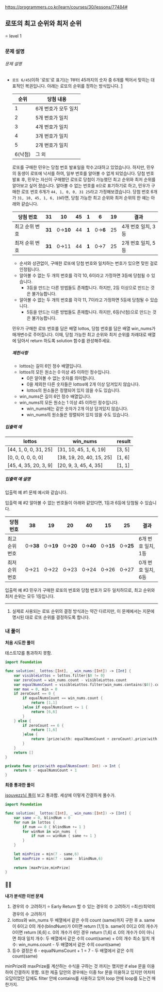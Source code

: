 https://programmers.co.kr/learn/courses/30/lessons/77484#



## 로또의 최고 순위와 최저 순위

⭐️ level 1

### 문제 설명

###### 문제 설명

- `로또 6/45`(이하 '로또'로 표기)는 1부터 45까지의 숫자 중 6개를 찍어서 맞히는 대표적인 복권입니다. 아래는 로또의 순위를 정하는 방식입니다. [1](https://programmers.co.kr/learn/courses/30/lessons/77484#fn1)

    | 순위    | 당첨 내용            |
    | ------- | -------------------- |
    | 1       | 6개 번호가 모두 일치 |
    | 2       | 5개 번호가 일치      |
    | 3       | 4개 번호가 일치      |
    | 4       | 3개 번호가 일치      |
    | 5       | 2개 번호가 일치      |
    | 6(낙첨) | 그 외                |
  
    로또를 구매한 민우는 당첨 번호 발표일을 학수고대하고 있었습니다. 하지만, 민우의 동생이 로또에 낙서를 하여, 일부 번호를 알아볼 수 없게 되었습니다. 당첨 번호 발표 후, 민우는 자신이 구매했던 로또로 당첨이 가능했던 최고 순위와 최저 순위를 알아보고 싶어 졌습니다.
    알아볼 수 없는 번호를 `0`으로 표기하기로 하고, 민우가 구매한 로또 번호 6개가 `44, 1, 0, 0, 31 25`라고 가정해보겠습니다. 당첨 번호 6개가 `31, 10, 45, 1, 6, 19`라면, 당첨 가능한 최고 순위와 최저 순위의 한 예는 아래와 같습니다.
  
    | 당첨 번호      | 31     | 10       | 45   | 1     | 6       | 19   | 결과               |
    | -------------- | ------ | -------- | ---- | ----- | ------- | ---- | ------------------ |
    | 최고 순위 번호 | **31** | 0→**10** | 44   | **1** | 0→**6** | 25   | 4개 번호 일치, 3등 |
    | 최저 순위 번호 | **31** | 0→11     | 44   | **1** | 0→7     | 25   | 2개 번호 일치, 5등 |
  
    - 순서와 상관없이, 구매한 로또에 당첨 번호와 일치하는 번호가 있으면 맞힌 걸로 인정됩니다.
    - 알아볼 수 없는 두 개의 번호를 각각 10, 6이라고 가정하면 3등에 당첨될 수 있습니다.
      - 3등을 만드는 다른 방법들도 존재합니다. 하지만, 2등 이상으로 만드는 것은 불가능합니다.
    - 알아볼 수 없는 두 개의 번호를 각각 11, 7이라고 가정하면 5등에 당첨될 수 있습니다.
      - 5등을 만드는 다른 방법들도 존재합니다. 하지만, 6등(낙첨)으로 만드는 것은 불가능합니다.
    
    
  민우가 구매한 로또 번호를 담은 배열 lottos, 당첨 번호를 담은 배열 win_nums가 매개변수로 주어집니다. 이때, 당첨 가능한 최고 순위와 최저 순위를 차례대로 배열에 담아서 return 하도록 solution 함수를 완성해주세요.
  
  ##### 제한사항
  
    - lottos는 길이 6인 정수 배열입니다.
    - lottos의 모든 원소는 0 이상 45 이하인 정수입니다.
      - 0은 알아볼 수 없는 숫자를 의미합니다.
      - 0을 제외한 다른 숫자들은 lottos에 2개 이상 담겨있지 않습니다.
      - lottos의 원소들은 정렬되어 있지 않을 수도 있습니다.
    - win_nums은 길이 6인 정수 배열입니다.
    - win_nums의 모든 원소는 1 이상 45 이하인 정수입니다.
      - win_nums에는 같은 숫자가 2개 이상 담겨있지 않습니다.
      - win_nums의 원소들은 정렬되어 있지 않을 수도 있습니다.

##### 입출력 예

| lottos                | win_nums                 | result |
| --------------------- | ------------------------ | ------ |
| [44, 1, 0, 0, 31, 25] | [31, 10, 45, 1, 6, 19]   | [3, 5] |
| [0, 0, 0, 0, 0, 0]    | [38, 19, 20, 40, 15, 25] | [1, 6] |
| [45, 4, 35, 20, 3, 9] | [20, 9, 3, 45, 4, 35]    | [1, 1] |

##### 입출력 예 설명

입출력 예 #1
문제 예시와 같습니다.

입출력 예 #2
알아볼 수 없는 번호들이 아래와 같았다면, 1등과 6등에 당첨될 수 있습니다.

| 당첨 번호      | 38       | 19       | 20       | 40       | 15       | 25       | 결과               |
| -------------- | -------- | -------- | -------- | -------- | -------- | -------- | ------------------ |
| 최고 순위 번호 | 0→**38** | 0→**19** | 0→**20** | 0→**40** | 0→**15** | 0→**25** | 6개 번호 일치, 1등 |
| 최저 순위 번호 | 0→21     | 0→22     | 0→23     | 0→24     | 0→26     | 0→27     | 0개 번호 일치, 6등 |

입출력 예 #3
민우가 구매한 로또의 번호와 당첨 번호가 모두 일치하므로, 최고 순위와 최저 순위는 모두 1등입니다.

------

1. 실제로 사용되는 로또 순위의 결정 방식과는 약간 다르지만, 이 문제에서는 지문에 명시된 대로 로또 순위를 결정하도록 합니다. 


### 내 풀이

**처음 시도한 풀이**

테스트12를 통과하지 못함.

```swift
import Foundation

func solution(_ lottos:[Int], _ win_nums:[Int]) -> [Int] {
    var visibleLottos = lottos.filter{$0 != 0} 
    var zeroCount = win_nums.count - visibleLottos.count
    var equalNumsCount = visibleLottos.filter{win_nums.contains($0)}.count
    var max = 0, min = 0
    if zeroCount == 0 {
        if equalNumsCount == win_nums.count {
            return [1,1]
        }else if equalNumsCount <= 1 {
            return [6,6]
        }
    } else {
        if zeroCount == 6 {
            return [1,6]
        }else {
            return [prize(with: equalNumsCount + zeroCount),prize(with: equalNumsCount )]
        }
    }
    return []
}

private func prize(with equalNumsCount: Int) -> Int {
    return 6 - equalNumsCount + 1
}
```


**최종 통과한 풀이**

[isouvezz님 풀이](https://velog.io/@isouvezz/%ED%94%84%EB%A1%9C%EA%B7%B8%EB%9E%98%EB%A8%B8%EC%8A%A4-swift) 보고 통과함. 세상에 이렇게 간결하게 풀수가.

```swift
import Foundation

func solution(_ lottos:[Int], _ win_nums:[Int]) -> [Int] {
    var same = 0, blindNum = 0
    for num in lottos {
        if num == 0 { blindNum += 1 }
        for winNum in win_nums  {
            if num == winNum { same += 1 }
        }
    }
    
    let minPrize = min(7 - same,6)
    let maxPrize = min(7 - same - blindNum,6)
    
    return [maxPrize,minPrize]
}

```

### ✍🏻

**내가 분석한 이번 문제**

1. 경우의 수 고려하기
   ⭐️ Early Return 할 수 있는 경우의 수 고려하기
   ⭐️최선/최악의 경우의 수 고려하기
2. lottos와 win_nums 두 배열에서 같은 수의 count (same)까지 구한 후 
   a. same이 6이고 0의 개수(blindNum)가 0이면 return [1,1]
   b. same이 0이고 0의 개수가 0이면 return [6,6]
   c. 0의 개수가 6인 경우 return [1,6]
   d. 0의 개수가 0이 아니면 
   최대 일치 개수: 두 배열에서 같은 수의 count(same) + 0의 개수
   최소 일치 개수:  win_nums.count - 두 배열에서 같은 수의 count(same) 
3. 등수 결정은 6 - equalNumsCount + 1 = 7 - 두 배열에서 같은 수의 count(same)

minPrize와 maxPrize를 계산하는 수식을 구하는 것 까지는 했지만 if else 문을 이용하여 간결하지 못함. 또한 제출 답안의 경우에는 이중 for 문을 이용하고 있지만 어차피 오답이었던 답에도 filter 안에 contains를 사용하고 있어 loop 안에 loop를 도는건 매한가지.




